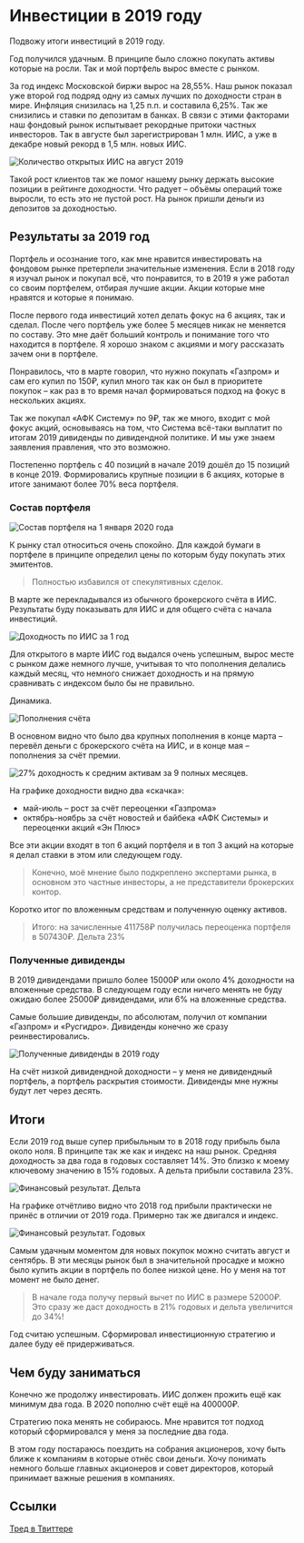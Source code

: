 # Инвестиции в 2019 году

Подвожу итоги инвестиций в 2019 году.

Год получился удачным. В принципе было сложно покупать активы которые на росли. Так и мой портфель вырос вместе с рынком.

За год индекс Московской биржи вырос на 28,55%. Наш рынок показал уже второй год подряд одну из самых лучших по доходности стран в мире. Инфляция снизилась на 1,25 п.п. и составила 6,25%. Так же снизились и ставки по депозитам в банках. В связи с этими факторами наш фондовый рынок испытывает рекордные притоки частных инвесторов. Так в августе был зарегистрирован 1 млн. ИИС, а уже в декабре новый рекорд в 1,5 млн. новых ИИС.

![Количество открытых ИИС на август 2019](iis2019.jpg)

Такой рост клиентов так же помог нашему рынку держать высокие позиции в рейтинге доходности. Что радует – объёмы операций тоже выросли, то есть это не пустой рост. На рынок пришли деньги из депозитов за доходностью.

## Результаты за 2019 год

Портфель и осознание того, как мне нравится инвестировать на фондовом рынке претерпели значительные изменения. Если в 2018 году я изучал рынок и покупал всё, что понравится, то в 2019 я уже работал со своим портфелем, отбирая лучшие акции. Акции которые мне нравятся и которые я понимаю.

После первого года инвестиций хотел делать фокус на 6 акциях, так и сделал. После чего портфель уже более 5 месяцев никак не меняется по составу. Это мне даёт больший контроль и понимание того что находится в портфеле. Я хорошо знаком с акциями и могу рассказать зачем они в портфеле.

Понравилось, что в марте говорил, что нужно покупать «Газпром» и сам его купил по 150₽, купил много так как он был в приоритете покупок – как раз в то время начал формироваться подход на фокус в нескольких акциях.

Так же покупал «АФК Систему» по 9₽, так же много, входит с мой фокус акций, основываясь на том, что Система всё-таки выплатит по итогам 2019 дивиденды по дивидендной политике. И мы уже знаем заявления правления, что это возможно.

Постепенно портфель с 40 позиций в начале 2019 дошёл до 15 позиций в конце 2019. Формировались крупные позиции в 6 акциях, которые в итоге занимают более 70% веса портфеля.

### Состав портфеля

![Состав портфеля на 1 января 2020 года](portfel.png)

К рынку стал относиться очень спокойно. Для каждой бумаги в портфеле в принципе определил цены по которым буду покупать этих эмитентов.

> Полностью избавился от спекулятивных сделок.

В марте же перекладывался из обычного брокерского счёта в ИИС. Результаты буду показывать для ИИС и для общего счёта с начала инвестиций.


![Доходность по ИИС за 1 год](result1.jpg)

Для открытого в марте ИИС год выдался очень успешным, вырос месте с рынком даже немного лучше, учитывая то что пополнения делались каждый месяц, что немного снижает доходность и на прямую сравнивать с индексом было бы не правильно.

Динамика.

![Пополнения счёта](result2.png)

В основном видно что было два крупных пополнения в конце марта – перевёл деньги с брокерского счёта на ИИС, и в конце мая – пополнения за счёт премии.

![27% доходность к средним активам за 9 полных месяцев.](result3.png)

На графике доходности видно два «скачка»:
* май-июль – рост за счёт переоценки «Газпрома»
* октябрь-ноябрь за счёт новостей и байбека «АФК Системы» и переоценки акций «Эн Плюс»

Все эти акции входят в топ 6 акций портфеля и в топ 3 акций на которые я делал ставки в этом или следующем году.

> Конечно, моё мнение было подкреплено экспертами рынка, в основном это частные инвесторы, а не представители брокерских контор.

Коротко итог по вложенным средствам и полученную оценку активов.

> Итого: на зачисленные 411758₽ получилась переоценка портфеля в 507430₽. Дельта 23%

### Полученные дивиденды

В 2019 дивидендами пришло более 15000₽ или около 4% доходности на вложенные средства. В следующем году если ничего менять не буду ожидаю более 25000₽ дивидендами, или 6% на вложенные средства.

Самые большие дивиденды, по абсолютам, получил от компании «Газпром» и «Русгидро». Дивиденды конечно же сразу реинвестировались.

![Полученные дивиденды в 2019 году](result4.png)

На счёт низкой дивидендной доходности – у меня не дивидендный портфель, а портфель раскрытия стоимости. Дивиденды мне нужны будут лет через десять.

## Итоги

Если 2019 год выше супер прибыльным то в 2018 году прибыль была около ноля. В принципе так же как и индекс на наш рынок. Средняя доходность за два года в годовых составляет 14%. Это близко к моему ключевому значению в 15% годовых. А дельта прибыли составила 23%.

![Финансовый результат. Дельта](delta.png)

На графике отчётливо видно что 2018 год прибыли практически не принёс в отличии от 2019 года. Примерно так же двигался и индекс.

![Финансовый результат. Годовых](gh.png)

Самым удачным моментом для новых покупок можно считать август и сентябрь. В эти месяцы рынок был в значительной просадке и можно было купить акции в портфель по более низкой цене. Но у меня на тот момент не было денег.

> В начале года получу первый вычет по ИИС в размере 52000₽. Это сразу же даст доходность в 21% годовых и дельта увеличится до 34%!

Год считаю успешным. Сформировал инвестиционную стратегию и далее буду её придерживаться.

## Чем буду заниматься

Конечно же продолжу инвестировать. ИИС должен прожить ещё как минимум два года. В 2020 пополню счёт ещё на 400000₽.

Стратегию пока менять не собираюсь. Мне нравится тот подход который сформировался у меня за последние два года.

В этом году постараюсь поездить на собрания акционеров, хочу быть ближе к компаниям в которые отнёс свои деньги. Хочу понимать немного больше главных акционеров и совет директоров, который принимает важные решения в компаниях.

## Ссылки

[Тред в Твиттере](https://twitter.com/voischev/status/1212059337025368064)
